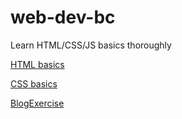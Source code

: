 # web-dev-bc
Learn HTML/CSS/JS basics thoroughly

[HTML basics](https://github.com/hhau01/web-dev-bc/tree/master/1-HTML)

[CSS basics](https://github.com/hhau01/web-dev-bc/tree/master/2-CSS)

[BlogExercise](https://github.com/hhau01/web-dev-bc/tree/master/BlogExercise)
